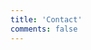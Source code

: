 ```yaml
---
title: 'Contact'
comments: false
---
```


<script charset="utf-8" type="text/javascript" src="//js.hsforms.net/forms/embed/v2.js"></script>
<script>
  hbspt.forms.create({
    region: "na1",
    portalId: "22211169",
    formId: "bc0c6533-fc79-407e-83da-4a48d41ba4cb"
  });
</script>
